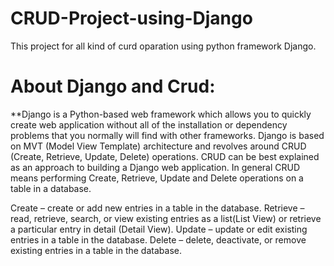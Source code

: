# CRUD-Project-using-Django
 This project for all kind of curd oparation using python framework Django. 

# About Django and Crud:
**Django is a Python-based web framework which allows you to quickly create web application without all of the installation or dependency problems that you normally will find with other frameworks. Django is based on MVT (Model View Template) architecture and revolves around CRUD (Create, Retrieve, Update, Delete) operations. CRUD can be best explained as an approach to building a Django web application. In general CRUD means performing Create, Retrieve, Update and Delete operations on a table in a database. 

Create – create or add new entries in a table in the database.
Retrieve – read, retrieve, search, or view existing entries as a list(List View) or retrieve a particular entry in detail (Detail View).
Update – update or edit existing entries in a table in the database.
Delete – delete, deactivate, or remove existing entries in a table in the database.
